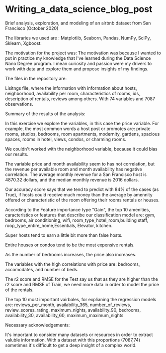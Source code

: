 # Writing_a_data_science_blog_post
Brief analysis, exploration, and modeling of an airbnb dataset from San Francisco (October 2020)



The libraries we used are : 
Matplotlib,
Seaborn, 
Pandas,
NumPy,
SciPy,
Sklearn, 
Xgboost.



The motivation for the project was:
The motivation was because I wanted to put in practice my knowledge that I've learned during the Data Science Nano Degree program. I mean
curiosity and passion were my drivers to work with data and explore them and propose insights of my findings. 



The files in the repository are:

Lisitngs file, where the information with information about hosts, neighborhood, availability per room, characteristics of rooms, 
ids, description of rentals, reviews among others. With 74 variables and 7087 observations. 



Summary of the results of the analysis:
 
In this exercise we explore the variables, in this case the price variable. 
For example, the most common words a host post or promotes are: private rooms, studios, bedrooms, room apartments, modernity, gardens, spacious spaces,
rooms in hotel, views, condos, or charming rooms.

We couldn't worked with the neighborhood  variable, because it could bias our results. 

The variable price and month availability seem to has not correlation, but the revenue per available room and month availability has negative correlation.
The average monthly revenue for a San Francisco host is 4870.32 dollars, and the median monthly revenue is 2016 dollars. 

Our accuracy score says that we tend to predict with 84% of the cases (as True), if hosts could receive much money than the average by amennity offered or characteristic of the room offering their rooms rentals or houses. 

According to the Feature importance type "Gain", the top 10 amenities, caracteristics or 
features that describe our classification model are: gym, bedrooms, air conditioning, wifi, room_type_hotel_room,building staff, roop_type_entire_home,Essentials, Elevator, kitchen.

Super hosts tend to earn a little bit more than false hosts. 

Entire houses or condos tend to be the most expensive rentals.

As the number of bedrooms increases, the price also increases. 

The variables with the high correlations with price are: bedrooms, accomodates, and number of beds. 

The r2 score and RMSE for the Test say us that as they are higher than the r2 score and RMSE of Train,  we need more data in order to model the price of the rentals.

The top 10 most important vairbales, for explianing the regression models are: reviews_per_month, availability_365, number_of_reviews, review_scores_rating,
maximum_nights, availability_90, bedrooms, availability_30, availability_60, maximum_maximum_nights



Necessary acknowledgements:

It's important to consider many datasets or resources in order to extract valuble information. With a dataset with this proportions (7087,74) sometimes 
it's difficult to get a deep insight of a complex world. 
